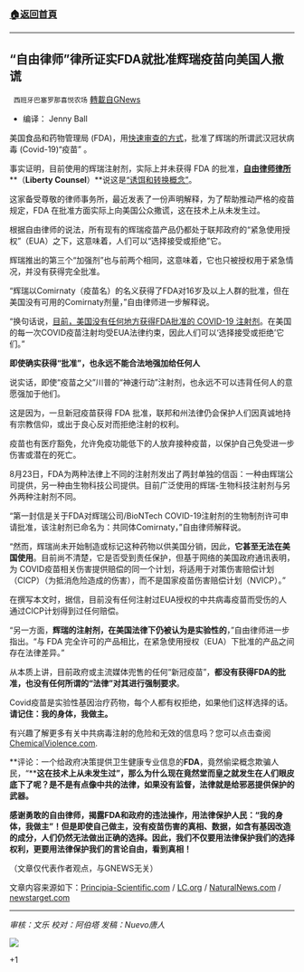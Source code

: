 ###  [:house:返回首頁](https://github.com/ourhimalayas/txt)
---


## “自由律师”律所证实FDA就批准辉瑞疫苗向美国人撒谎
` 西班牙巴塞罗那喜悦农场` [轉載自GNews](https://gnews.org/zh-hans/1523614/)

- 编译： Jenny Ball


美国食品和药物管理局 (FDA)，用[快速审查的方式](https://principia-scientific.com/major-law-firm-confirms-fda-deceived-america-with-its-approval-of-pfizer-vax)，批准了辉瑞的所谓武汉冠状病毒 (Covid-19)“疫苗” 。

事实证明，目前使用的辉瑞注射剂，实际上并未获得 FDA 的批准，[**自由律师律所**](https://lc.org/about)**（****Liberty Counsel****）**说这是[“诱饵和转换概念”](https://lc.org/newsroom/details/082721-fda-does-a-bait-and-switch-with-covid-shots)。

这家备受尊敬的律师事务所，最近发表了一份声明解释，为了帮助推动严格的疫苗规定，FDA 在批准方面实际上向美国公众撒谎，这在技术上从未发生过。

根据自由律师的说法，所有现有的辉瑞疫苗产品仍都处于联邦政府的“紧急使用授权”（EUA）之下，这意味着，人们可以“选择接受或拒绝”它。

辉瑞推出的第三个“加强剂”也与前两个相同，这意味着，它也只被授权用于紧急情况，并没有获得完全批准。

“辉瑞以Comirnaty（疫苗名）的名义获得了FDA对16岁及以上人群的批准，但在美国没有可用的Comirnaty剂量，”自由律师进一步解释说。

“换句话说，[目前，美国没有任何地方获得](https://www.naturalnews.com/2021-08-24-fda-approval-future-covid-vaccine-biontech.html)[FDA](https://www.naturalnews.com/2021-08-24-fda-approval-future-covid-vaccine-biontech.html)[批准的 COVID-19 注射剂](https://www.naturalnews.com/2021-08-24-fda-approval-future-covid-vaccine-biontech.html)。在美国的每一次COVID疫苗注射均受EUA法律约束，因此人们可以‘选择接受或拒绝’它们。”

**即使确实获得“批准”，也永远不能合法地强加给任何人**

说实话，即使“疫苗之父”川普的“神速行动”注射剂，也永远不可以违背任何人的意愿强加于他们。

这是因为，一旦新冠疫苗获得 FDA 批准，联邦和州法律仍会保护人们因真诚地持有宗教信仰，或出于良心反对而拒绝注射的权利。

疫苗也有医疗豁免，允许免疫功能低下的人放弃接种疫苗，以保护自己免受进一步伤害或潜在的死亡。

8月23日，FDA为两种法律上不同的注射剂发出了两封单独的信函：一种由辉瑞公司提供，另一种由生物科技公司提供。目前广泛使用的辉瑞-生物科技注射剂与另外两种注射剂不同。

“第一封信是关于FDA对辉瑞公司/BioNTech COVID-19注射剂的生物制剂许可申请批准，该注射剂已命名为：共同体Comirnaty，”自由律师解释说。

“然而，辉瑞尚未开始制造或标记这种药物以供美国分销，因此，**它甚至无法在美国使用**。目前尚不清楚，它是否受到责任保护，但基于网络的美国政府通讯表明，为 COVID疫苗相关伤害提供赔偿的同一个计划，将适用于对策伤害赔偿计划（CICP）（为抵消危险造成的伤害），而不是国家疫苗伤害赔偿计划（NVICP）。”

在撰写本文时，据信，目前没有任何注射过EUA授权的中共病毒疫苗而受伤的人通过CICP计划得到过任何赔偿。

“另一方面，**辉瑞的注射剂，在美国法律下仍被认为是实验性的**，”自由律师进一步指出。“与 FDA 完全许可的产品相比，在紧急使用授权（EUA）下批准的产品之间存在法律差异。”

从本质上讲，目前政府或主流媒体兜售的任何“新冠疫苗”，**都没有获得FDA的批准，也没有任何所谓的“法律”对其进行强制要求**。

Covid疫苗是实验性基因治疗药物，每个人都有权拒绝，如果他们这样选择的话。**请记住：我的身体，我做主。**

有兴趣了解更多有关中共病毒注射的危险和无效的信息吗？您可以点击查阅 [ChemicalViolence.com](https://chemicalviolence.com/).

**评论：一个给政府决策提供卫生健康专业信息的****FDA****，竟然偷梁概念欺骗人民，“****这在技术上从未发生过”，那么为什么现在竟然堂而皇之就发生在人们眼皮底下了呢？是不是有点像中共的法律，如果没有监督，法律就是给邪恶提供保护的武器。**

**感谢勇敢的自由律师，揭露FDA和政府的违法操作，用法律保护人民：“我的身体，我做主”！但是即使自己做主，没有疫苗伤害的真相、数据，如含有基因改造的成分，人们仍然无法做出正确的选择。因此，我们不仅要用法律保护我们的选择权利，更要用法律保护我们的言论自由，看到真相！**

（文章仅代表作者观点，与GNEWS无关）

文章内容来源如下：[Principia-Scientific.com](https://principia-scientific.com/major-law-firm-confirms-fda-deceived-america-with-its-approval-of-pfizer-vax) / [LC.org](https://lc.org/newsroom/details/082721-fda-does-a-bait-and-switch-with-covid-shots) / [NaturalNews.com](https://www.naturalnews.com/2021-08-24-fda-approval-future-covid-vaccine-biontech.html) / [newstarget.com](https://www.newstarget.com/2021-09-08-liberty-counsel-fda-lied-approval-pfizer-jab.html)

* * *

*审核：文乐
校对：阿伯塔
发稿：Nuevo唐人*

![](https://assets.gnews.org/wp-content/uploads/2021/09/GNEWS_CH.-5-1536x1086-1.jpeg)



+1
